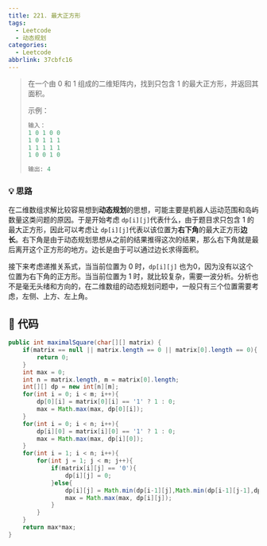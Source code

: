 ```yaml
---
title: 221. 最大正方形
tags:
  - Leetcode
  - 动态规划
categories:
  - Leetcode
abbrlink: 37cbfc16
---
```


> 在一个由 0 和 1 组成的二维矩阵内，找到只包含 1 的最大正方形，并返回其面积。
>
> 示例：
>
> ```java
> 输入：
> 1 0 1 0 0
> 1 0 1 1 1
> 1 1 1 1 1
> 1 0 0 1 0
> 
> 输出: 4
> ```

<!-- more -->

### 💡 思路

在二维数组求解比较容易想到**动态规划**的思想，可能主要是机器人运动范围和岛屿数量这类问题的原因。于是开始考虑 ` dp[i][j] `代表什么，由于题目求只包含 1 的最大正方形，因此可以考虑让 ` dp[i][j] `代表以该位置为**右下角**的最大正方形**边长**。右下角是由于动态规划思想从之前的结果推得这次的结果，那么右下角就是最后离开这个正方形的地方。边长是由于可以通过边长求得面积。

接下来考虑递推关系式，当当前位置为 0 时，` dp[i][j] ` 也为0，因为没有以这个位置为右下角的正方形。当当前位置为 1 时，就比较复杂，需要一波分析。分析也不是毫无头绪和方向的，在二维数组的动态规划问题中，一般只有三个位置需要考虑，左侧、上方、左上角。

## 🧾 代码

```java
public int maximalSquare(char[][] matrix) {
    if(matrix == null || matrix.length == 0 || matrix[0].length == 0){
        return 0;
    }
    int max = 0;
    int n = matrix.length, m = matrix[0].length;
    int[][] dp = new int[n][m];
    for(int i = 0; i < m; i++){
        dp[0][i] = matrix[0][i] == '1' ? 1 : 0;
        max = Math.max(max, dp[0][i]);
    }
    for(int i = 0; i < n; i++){
        dp[i][0] = matrix[i][0] == '1' ? 1 : 0;
        max = Math.max(max, dp[i][0]);
    }
    for(int i = 1; i < n; i++){
        for(int j = 1; j < m; j++){
            if(matrix[i][j] == '0'){
                dp[i][j] = 0;
            }else{
                dp[i][j] = Math.min(dp[i-1][j],Math.min(dp[i-1][j-1],dp[i][j-1]))+1;
                max = Math.max(max, dp[i][j]);
            }
        }
    }
    return max*max;
}
```

